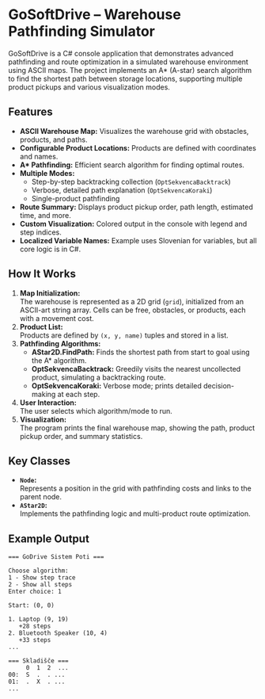 # GoSoftDrive – Warehouse Pathfinding Simulator

GoSoftDrive is a C# console application that demonstrates advanced pathfinding and route optimization in a simulated warehouse environment using ASCII maps. The project implements an A* (A-star) search algorithm to find the shortest path between storage locations, supporting multiple product pickups and various visualization modes.

## Features

- **ASCII Warehouse Map:** Visualizes the warehouse grid with obstacles, products, and paths.
- **Configurable Product Locations:** Products are defined with coordinates and names.
- **A\* Pathfinding:** Efficient search algorithm for finding optimal routes.
- **Multiple Modes:**
  - Step-by-step backtracking collection (`OptSekvencaBacktrack`)
  - Verbose, detailed path explanation (`OptSekvencaKoraki`)
  - Single-product pathfinding
- **Route Summary:** Displays product pickup order, path length, estimated time, and more.
- **Custom Visualization:** Colored output in the console with legend and step indices.
- **Localized Variable Names:** Example uses Slovenian for variables, but all core logic is in C#.

## How It Works

1. **Map Initialization:**  
   The warehouse is represented as a 2D grid (`grid`), initialized from an ASCII-art string array. Cells can be free, obstacles, or products, each with a movement cost.
2. **Product List:**  
   Products are defined by `(x, y, name)` tuples and stored in a list.
3. **Pathfinding Algorithms:**  
   - **AStar2D.FindPath:** Finds the shortest path from start to goal using the A* algorithm.
   - **OptSekvencaBacktrack:** Greedily visits the nearest uncollected product, simulating a backtracking route.
   - **OptSekvencaKoraki:** Verbose mode; prints detailed decision-making at each step.
4. **User Interaction:**  
   The user selects which algorithm/mode to run.
5. **Visualization:**  
   The program prints the final warehouse map, showing the path, product pickup order, and summary statistics.

## Key Classes

- **`Node`:**  
  Represents a position in the grid with pathfinding costs and links to the parent node.
- **`AStar2D`:**  
  Implements the pathfinding logic and multi-product route optimization.

## Example Output

```text
=== GoDrive Sistem Poti ===

Choose algorithm:
1 - Show step trace
2 - Show all steps
Enter choice: 1

Start: (0, 0)

1. Laptop (9, 19)
   +28 steps
2. Bluetooth Speaker (10, 4)
   +33 steps
...

=== Skladišče ===
     0  1  2  ...
00:  S  .  . ...
01:  .  X  . ...
...
